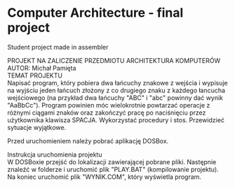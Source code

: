 # Computer Architecture - final project
Student project made in assembler

PROJEKT NA ZALICZENIE PRZEDMIOTU ARCHITEKTURA KOMPUTERÓW   
AUTOR: Michał Pamięta   
TEMAT PROJEKTU   
Napisać program, który pobiera dwa łańcuchy znakowe z wejścia i wypisuje na wyjściu jeden łańcuch złożony z co drugiego znaku z każdego łancucha wejściowego (na przykład
dwa łańcuchy "ABC" i "abc" powinny dać wynik "AaBbCc"). Program powinien móc wielokrotnie powtarzać operacje z różnymi ciągami znaków oraz zakończyć pracę po naciśnięciu przez użytkownika klawisza SPACJA. Wykorzystać procedury i stos. Przewidzieć sytuacje wyjątkowe.

Przed uruchomieniem należy pobrać aplikację DOSBox.

Instrukcja uruchomienia projektu   
W DOSBoxie przejść do lokalizacji zawierającej pobrane pliki. Następnie znaleźć w folderze i uruchomić plik "PLAY.BAT" (kompilowanie projektu). Na koniec uruchomić plik "WYNIK.COM", który wyświetla program.

